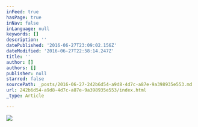 ```yaml
---
inFeed: true
hasPage: true
inNav: false
inLanguage: null
keywords: []
description: ''
datePublished: '2016-06-27T23:09:02.156Z'
dateModified: '2016-06-27T22:58:14.247Z'
title: ''
author: []
authors: []
publisher: null
starred: false
sourcePath: _posts/2016-06-27-242b6d54-a9d8-4d7c-a87e-9a398935e553.md
url: 242b6d54-a9d8-4d7c-a87e-9a398935e553/index.html
_type: Article

---
```

![](https://the-grid-user-content.s3-us-west-2.amazonaws.com/5203469a-5a3f-4a05-8014-66a95e98141f.jpg)